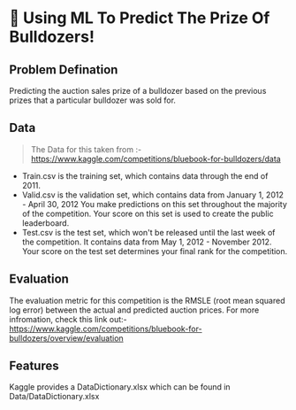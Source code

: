 # 🚜 Using ML To Predict The Prize Of Bulldozers!

## Problem Defination
Predicting the auction sales prize of a bulldozer based on the previous prizes that a particular bulldozer was sold for.
## Data
> The Data for this taken from :- https://www.kaggle.com/competitions/bluebook-for-bulldozers/data
* Train.csv is the training set, which contains data through the end of 2011.
* Valid.csv is the validation set, which contains data from January 1, 2012 - April 30, 2012 You make predictions on this set throughout the majority of the competition. Your score on this set is used to create the public leaderboard.
* Test.csv is the test set, which won't be released until the last week of the competition. It contains data from May 1, 2012 - November 2012. Your score on the test set determines your final rank for the competition.
## Evaluation
The evaluation metric for this competition is the RMSLE (root mean squared log error) between the actual and predicted auction prices.
For more infromation, check this link out:- https://www.kaggle.com/competitions/bluebook-for-bulldozers/overview/evaluation
## Features
Kaggle provides a DataDictionary.xlsx which can be found in Data/DataDictionary.xlsx
